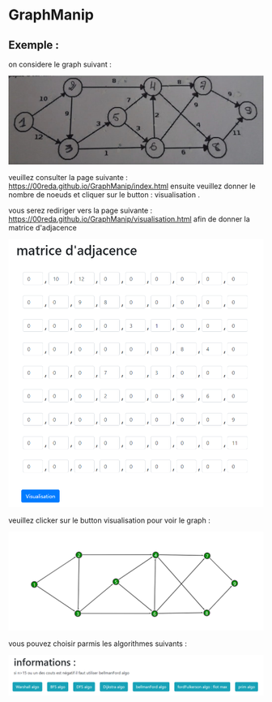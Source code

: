 # GraphManip
## Exemple :

on considere le graph suivant : 


![alt text](https://github.com/00Reda/GraphManip/blob/master/img/graph.jpeg)

veuillez consulter la page suivante : https://00reda.github.io/GraphManip/index.html
ensuite veuillez donner le nombre de noeuds et cliquer sur le button : visualisation .

vous serez rediriger vers la page suivante : https://00reda.github.io/GraphManip/visualisation.html afin de donner la matrice d'adjacence

![alt text](https://github.com/00Reda/GraphManip/blob/master/img/matrice.PNG)

veuillez clicker sur le button visualisation pour voir le graph  :

![alt text](https://github.com/00Reda/GraphManip/blob/master/img/Capture.PNG)

vous pouvez choisir parmis les algorithmes suivants :

![alt text](https://github.com/00Reda/GraphManip/blob/master/img/algo.PNG)
